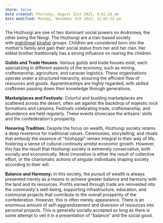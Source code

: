 ```yaml
---
share: false
date created: Thursday, August 31st 2023, 9:01:26 am
date modified: Monday, November 6th 2023, 11:02:33 pm
---
```


The Hozhungi are one of two dominant social powers on Andromea, the other being the Neogi. The Hozhungi are a clan-based society with [matrilineal](https://en.wikipedia.org/wiki/Matrilineal "Matrilineal") [kinship](https://en.wikipedia.org/wiki/Kinship "Kinship") groups. Children are considered born into the mother's family and gain their social status from her and her clan. Her eldest brother traditionally has a strong influence on rearing the children.

**Guilds and Trade Houses:** Various guilds and trade houses exist, each specializing in different aspects of the economy, such as mining, craftsmanship, agriculture, and caravan logistics. These organizations operate under a structured hierarchy, ensuring the efficient flow of resources and goods. Apprenticeships are highly regarded, with skilled craftsmen passing down their knowledge through generations.

**Marketplaces and Festivals:** Colorful and bustling marketplaces are scattered across the desert, often set against the backdrop of majestic rock formations and canyons. Festivals celebrating trade, craftsmanship, and abundance are held regularly. These events showcase the artisans' skills and the confederation's prosperity.

**Honoring Tradition:** Despite the focus on wealth, Hozhungi society retains a deep reverence for traditional values. Ceremonies, storytelling, and rituals that embody the essence of "hózhǫ́ǫ́gi" remain integral to their way of life, fostering a sense of cultural continuity amidst economic growth. However, this has the result that Hozhungi society is extremely conservative, both socially and economically. Most innovation is either the result of collective effort, or the charismatic actions of singular individuals shaping society according to their will. 

**Balance and Harmony:** In this society, the pursuit of wealth is always presented merely as a means to achieve greater balance and harmony with the land and its resources. Profits earned through trade are reinvested into the community's well-being, supporting infrastructure, education, and communal projects that contribute to the overall prosperity of the confederation. However, this is often merely appearance. There is an enormous amount of self-aggrandizement and diversion of resources into personal projects. This is generally socially accepted so long as there is some attempt to veil it in a presentation of "balance" and the social good. 